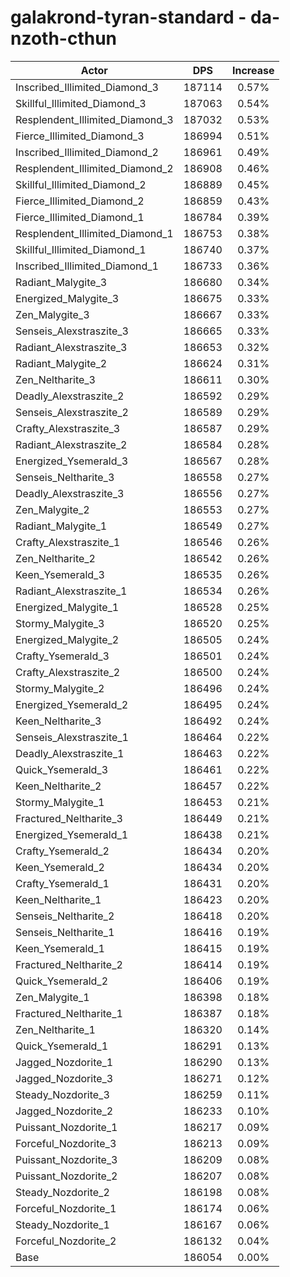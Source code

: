 # galakrond-tyran-standard - da-nzoth-cthun
| Actor | DPS | Increase |
|---|:---:|:---:|
|Inscribed_Illimited_Diamond_3|187114|0.57%|
|Skillful_Illimited_Diamond_3|187063|0.54%|
|Resplendent_Illimited_Diamond_3|187032|0.53%|
|Fierce_Illimited_Diamond_3|186994|0.51%|
|Inscribed_Illimited_Diamond_2|186961|0.49%|
|Resplendent_Illimited_Diamond_2|186908|0.46%|
|Skillful_Illimited_Diamond_2|186889|0.45%|
|Fierce_Illimited_Diamond_2|186859|0.43%|
|Fierce_Illimited_Diamond_1|186784|0.39%|
|Resplendent_Illimited_Diamond_1|186753|0.38%|
|Skillful_Illimited_Diamond_1|186740|0.37%|
|Inscribed_Illimited_Diamond_1|186733|0.36%|
|Radiant_Malygite_3|186680|0.34%|
|Energized_Malygite_3|186675|0.33%|
|Zen_Malygite_3|186667|0.33%|
|Senseis_Alexstraszite_3|186665|0.33%|
|Radiant_Alexstraszite_3|186653|0.32%|
|Radiant_Malygite_2|186624|0.31%|
|Zen_Neltharite_3|186611|0.30%|
|Deadly_Alexstraszite_2|186592|0.29%|
|Senseis_Alexstraszite_2|186589|0.29%|
|Crafty_Alexstraszite_3|186587|0.29%|
|Radiant_Alexstraszite_2|186584|0.28%|
|Energized_Ysemerald_3|186567|0.28%|
|Senseis_Neltharite_3|186558|0.27%|
|Deadly_Alexstraszite_3|186556|0.27%|
|Zen_Malygite_2|186553|0.27%|
|Radiant_Malygite_1|186549|0.27%|
|Crafty_Alexstraszite_1|186546|0.26%|
|Zen_Neltharite_2|186542|0.26%|
|Keen_Ysemerald_3|186535|0.26%|
|Radiant_Alexstraszite_1|186534|0.26%|
|Energized_Malygite_1|186528|0.25%|
|Stormy_Malygite_3|186520|0.25%|
|Energized_Malygite_2|186505|0.24%|
|Crafty_Ysemerald_3|186501|0.24%|
|Crafty_Alexstraszite_2|186500|0.24%|
|Stormy_Malygite_2|186496|0.24%|
|Energized_Ysemerald_2|186495|0.24%|
|Keen_Neltharite_3|186492|0.24%|
|Senseis_Alexstraszite_1|186464|0.22%|
|Deadly_Alexstraszite_1|186463|0.22%|
|Quick_Ysemerald_3|186461|0.22%|
|Keen_Neltharite_2|186457|0.22%|
|Stormy_Malygite_1|186453|0.21%|
|Fractured_Neltharite_3|186449|0.21%|
|Energized_Ysemerald_1|186438|0.21%|
|Crafty_Ysemerald_2|186434|0.20%|
|Keen_Ysemerald_2|186434|0.20%|
|Crafty_Ysemerald_1|186431|0.20%|
|Keen_Neltharite_1|186423|0.20%|
|Senseis_Neltharite_2|186418|0.20%|
|Senseis_Neltharite_1|186416|0.19%|
|Keen_Ysemerald_1|186415|0.19%|
|Fractured_Neltharite_2|186414|0.19%|
|Quick_Ysemerald_2|186406|0.19%|
|Zen_Malygite_1|186398|0.18%|
|Fractured_Neltharite_1|186387|0.18%|
|Zen_Neltharite_1|186320|0.14%|
|Quick_Ysemerald_1|186291|0.13%|
|Jagged_Nozdorite_1|186290|0.13%|
|Jagged_Nozdorite_3|186271|0.12%|
|Steady_Nozdorite_3|186259|0.11%|
|Jagged_Nozdorite_2|186233|0.10%|
|Puissant_Nozdorite_1|186217|0.09%|
|Forceful_Nozdorite_3|186213|0.09%|
|Puissant_Nozdorite_3|186209|0.08%|
|Puissant_Nozdorite_2|186207|0.08%|
|Steady_Nozdorite_2|186198|0.08%|
|Forceful_Nozdorite_1|186174|0.06%|
|Steady_Nozdorite_1|186167|0.06%|
|Forceful_Nozdorite_2|186132|0.04%|
|Base|186054|0.00%|
